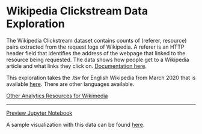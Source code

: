 # Wikipedia Clickstream Data Exploration

The Wikipedia Clickstream dataset contains counts of (referer, resource) pairs extracted from the request logs of Wikipedia. A referer is an HTTP header field that identifies the address of the webpage that linked to the resource being requested. The data shows how people get to a Wikipedia article and what links they click on. [Documentation here](https://meta.wikimedia.org/wiki/Research:Wikipedia_clickstream).

This exploration takes the .tsv for English Wikipedia from March 2020 that is available [here](https://dumps.wikimedia.org/other/clickstream/). There are other languages available.

[Other Analytics Resources for Wikimedia](https://dumps.wikimedia.org/other/analytics/)

---

[Preview Jupyter Notebook](https://01fade.github.io/wikipedia-clickstream/clickstream_exploration.html)

A sample visualization with this data can be found [here](https://observablehq.com/d/5dcba11688c3fa12).

